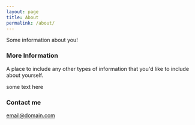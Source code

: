 ```yaml
---
layout: page
title: About
permalink: /about/
---
```


Some information about you!

### More Information

A place to include any other types of information that you'd like to include about yourself.

<div>
<p>
some text here
</p>
</div>

### Contact me

[email@domain.com](mailto:email@domain.com)